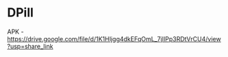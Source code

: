 # DPill
APK - https://drive.google.com/file/d/1K1HIjgg4dkEFqOmL_7jlIPp3RDtVrCU4/view?usp=share_link
